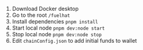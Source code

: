 1. Download Docker desktop
2. Go to the root `/fuelhat`
3. Install dependencies `pnpm install`
4. Start local node `pnpm dev:node start`
5. Stop local node `pnpm dev:node stop`
6. Edit `chainConfig.json` to add initial funds to wallet
